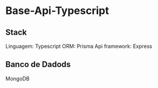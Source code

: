 # Base-Api-Typescript

## Stack
Linguagem: Typescript
ORM: Prisma
Api framework: Express

## Banco de Dadods
MongoDB

